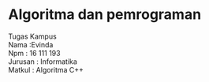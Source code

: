 # Algoritma dan pemrograman<br>
Tugas Kampus<br>
Nama :Evinda <br>
Npm : 16 111 193 <br>
Jurusan : Informatika<br>
Matkul : Algoritma C++<br>
